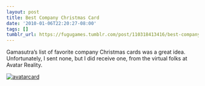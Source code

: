 ```yaml
---
layout: post
title: Best Company Christmas Card
date: '2010-01-06T22:20:27-08:00'
tags: []
tumblr_url: https://fugugames.tumblr.com/post/110318413416/best-company-christmas-card
---
```

Gamasutra’s list of favorite company Christmas cards was a great idea. Unfortunately, I sent none, but I did receive one, from the virtual folks at Avatar Reality.

[![](http://itshardtofondlepenguins.com/wp-content/uploads/2010/01/avatarcard.jpg "avatarcard")](http://itshardtofondlepenguins.com/wp-content/uploads/2010/01/avatarcard.jpg)

